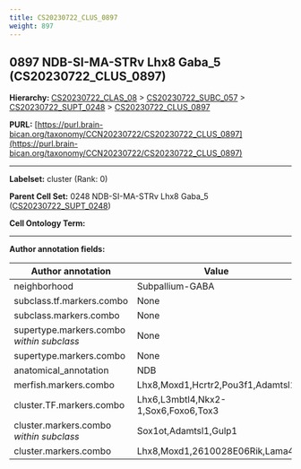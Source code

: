 ```yaml
---
title: CS20230722_CLUS_0897
weight: 897
---
```

## 0897 NDB-SI-MA-STRv Lhx8 Gaba_5 (CS20230722_CLUS_0897)
<b>Hierarchy: </b>
[CS20230722_CLAS_08](../CS20230722_CLAS_08) >
[CS20230722_SUBC_057](../CS20230722_SUBC_057) >
[CS20230722_SUPT_0248](../CS20230722_SUPT_0248) >
[CS20230722_CLUS_0897](../CS20230722_CLUS_0897)

**PURL:** [https://purl.brain-bican.org/taxonomy/CCN20230722/CS20230722_CLUS_0897](https://purl.brain-bican.org/taxonomy/CCN20230722/CS20230722_CLUS_0897)

---


**Labelset:** cluster (Rank: 0)

**Parent Cell Set:** 0248 NDB-SI-MA-STRv Lhx8 Gaba_5 ([CS20230722_SUPT_0248](../CS20230722_SUPT_0248))



**Cell Ontology Term:** 

[MARKER GENES.]: #


---

[TRANSFERRED ANNOTATIONS.]: #


[AUTHOR ANNOTATION FIELDS.]: #


**Author annotation fields:**

| Author annotation | Value |
|-------------------|-------|
|neighborhood|Subpallium-GABA|
|subclass.tf.markers.combo|None|
|subclass.markers.combo|None|
|supertype.markers.combo _within subclass_|None|
|supertype.markers.combo|None|
|anatomical_annotation|NDB|
|merfish.markers.combo|Lhx8,Moxd1,Hcrtr2,Pou3f1,Adamtsl1|
|cluster.TF.markers.combo|Lhx6,L3mbtl4,Nkx2-1,Sox6,Foxo6,Tox3|
|cluster.markers.combo _within subclass_|Sox1ot,Adamtsl1,Gulp1|
|cluster.markers.combo|Lhx8,Moxd1,2610028E06Rik,Lama4|

